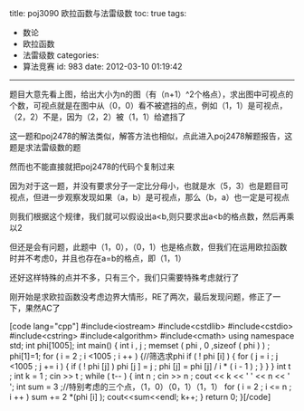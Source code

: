 title: poj3090 欧拉函数与法雷级数
toc: true
tags:
  - 数论
  - 欧拉函数
  - 法雷级数
categories:
  - 算法竞赛
id: 983
date: 2012-03-10 01:19:42
---

题目大意先看上图，给出大小为n的图（有（n+1）^2个格点），求出图中可视点的个数，可视点就是在图中从（0，0）看不被遮挡的点，例如（1，1）是可视点，（2，2）不是，因为（2，2）被（1，1）给遮挡了

这一题和poj2478的解法类似，解答方法也相似，点此进入poj2478解题报告，这题是求法雷级数的题

然而也不能直接就把poj2478的代码个复制过来

因为对于这一题，并没有要求分子一定比分母小，也就是水（5，3）也是题目可视点，但进一步观察发现如果（a，b）是可视点，那么（b，a）也一定是可视点

则我们根据这个规律，我们就可以假设出a<b,则只要求出a<b的格点数，然后再乘以2

但还是会有问题，此题中（1，0），（0，1）也是格点数，但我们在运用欧拉函数时并不考虑0，并且也存在a=b的格点，即（1，1）

还好这样特殊的点并不多，只有三个，我们只需要特殊考虑就行了

刚开始是求欧拉函数没考虑边界大情形，RE了两次，最后发现问题，修正了一下，果然AC了

[code lang="cpp"]
#include&lt;iostream&gt;
 #include&lt;cstdlib&gt;
 #include&lt;cstdio&gt;
 #include&lt;cstring&gt;
 #include&lt;algorithm&gt;
 #include&lt;cmath&gt;
 using namespace std;
 int phi[1005];
 int main()
 {
     int i , j ;
     memset ( phi , 0 ,sizeof ( phi ) ) ;
     phi[1]=1;
     for ( i = 2 ; i &lt;1005 ; i ++ )
     {//筛选求phi
         if ( ! phi [i] )
         {
             for ( j = i ; j &lt;1005 ; j += i )
             {
                 if ( ! phi [j] )
                     phi [j ] = j ;
                 phi [j] = phi [j] / i * ( i - 1 ) ;
             }
         }
     }
     int t ;
     int k = 1 ;
     cin &gt;&gt; t ;
     while ( t-- )
     {
         int n ;
         cin &gt;&gt; n ;
         cout &lt;&lt; k &lt;&lt; ' ' &lt;&lt; n &lt;&lt; ' ';
         int sum = 3 ;//特别考虑的三个点，（1，0）（0，1）（1，1）
         for ( i = 2 ; i &lt;= n ; i ++ )
             sum += 2 *(phi [i] );
         cout&lt;&lt;sum&lt;&lt;endl;
         k++;
     }
     return 0;
 }[/code]